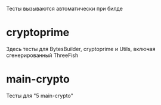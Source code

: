Тесты вызываются автоматически при билде

# cryptoprime
Здесь тесты для BytesBuilder, cryptoprime и Utils, включая сгенерированный ThreeFish

# main-crypto
Тесты для "5 main-crypto"
